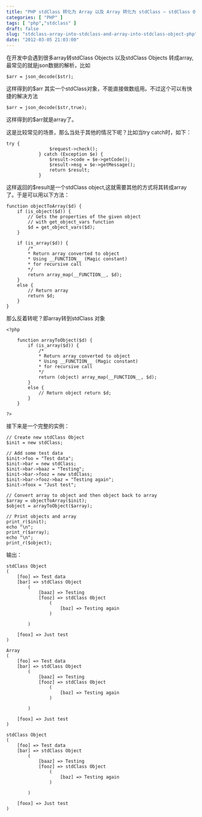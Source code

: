 ```yaml
---
title: "PHP stdClass 转化为 Array 以及 Array 转化为 stdClass – stdClass Object"
categories: [ "PHP" ]
tags: [ "php","stdclass" ]
draft: false
slug: "stdclass-array-into-stdclass-and-array-into-stdclass-object-php"
date: "2012-03-05 21:03:00"
---
```


在开发中会遇到很多array转stdClass Objects 以及stdClass Objects 转成array,最常见的就是json数据的解析，比如

`$arr = json_decode($str);`

这样得到的$arr 其实一个stdClass对象，不能直接做数组用。不过这个可以有快捷的解决方法

`$arr = json_decode($str,true);`


<!--more-->


这样得到的$arr就是array了。

这是比较常见的场景，那么当处于其他的情况下呢？比如当try catch时，如下：	

    try {
    				$request->check();
    			} catch (Exception $e) {
    				$result->code = $e->getCode();
    				$result->msg = $e->getMessage();
    				return $result;
    			}

这样返回的$result是一个stdClass object,这就需要其他的方式将其转成array了。于是可以用以下方法：

	function objectToArray($d) {
		if (is_object($d)) {
			// Gets the properties of the given object
			// with get_object_vars function
			$d = get_object_vars($d);
		}

		if (is_array($d)) {
			/*
			* Return array converted to object
			* Using __FUNCTION__ (Magic constant)
			* for recursive call
			*/
			return array_map(__FUNCTION__, $d);
		}
		else {
			// Return array
			return $d;
		}
	}

 

那么反着转呢？即array转到stdClass 对象

    <?php
    
    	function arrayToObject($d) {
    		if (is_array($d)) {
    			/*
    			* Return array converted to object
    			* Using __FUNCTION__ (Magic constant)
    			* for recursive call
    			*/
    			return (object) array_map(__FUNCTION__, $d);
    		}
    		else {
    			// Return object return $d;
    		}
    	}
    
    ?>

接下来是一个完整的实例：

	// Create new stdClass Object
	$init = new stdClass;

	// Add some test data
	$init->foo = "Test data";
	$init->bar = new stdClass;
	$init->bar->baaz = "Testing";
	$init->bar->fooz = new stdClass;
	$init->bar->fooz->baz = "Testing again";
	$init->foox = "Just test";

	// Convert array to object and then object back to array
	$array = objectToArray($init);
	$object = arrayToObject($array);

	// Print objects and array
	print_r($init);
	echo "\n";
	print_r($array);
	echo "\n";
	print_r($object);

输出：

    stdClass Object
    (
        [foo] => Test data
        [bar] => stdClass Object
            (
                [baaz] => Testing
                [fooz] => stdClass Object
                    (
                        [baz] => Testing again
                    )
    
            )
    
        [foox] => Just test
    )
    
    Array
    (
        [foo] => Test data
        [bar] => stdClass Object
            (
                [baaz] => Testing
                [fooz] => stdClass Object
                    (
                        [baz] => Testing again
                    )
    
            )
    
        [foox] => Just test
    )
    
    stdClass Object
    (
        [foo] => Test data
        [bar] => stdClass Object
            (
                [baaz] => Testing
                [fooz] => stdClass Object
                    (
                        [baz] => Testing again
                    )
    
            )
    
        [foox] => Just test
    )

 



